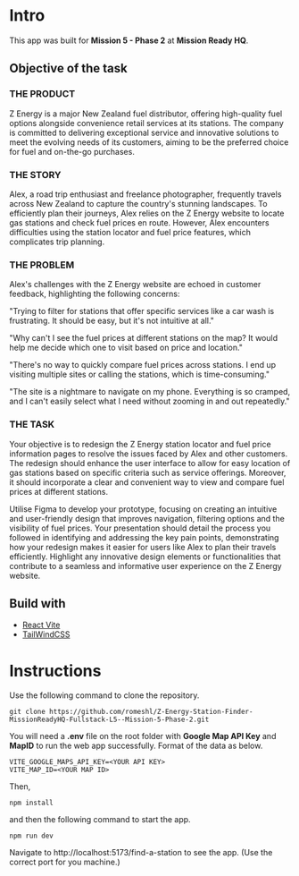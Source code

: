 # Intro

This app was built for **Mission 5 - Phase 2** at **Mission Ready HQ**. 

## Objective of the task
### THE PRODUCT 

Z Energy is a major New Zealand fuel distributor, offering high-quality fuel options alongside convenience retail services at its stations. The company is committed to delivering exceptional service and innovative solutions to meet the evolving needs of its customers, aiming to be the preferred choice for fuel and on-the-go purchases. 

### THE STORY 

Alex, a road trip enthusiast and freelance photographer, frequently travels across New Zealand to capture the country's stunning landscapes. To efficiently plan their journeys, Alex relies on the Z Energy website to locate gas stations and check fuel prices en route. However, Alex encounters difficulties using the station locator and fuel price features, which complicates trip planning. 

### THE PROBLEM 

Alex's challenges with the Z Energy website are echoed in customer feedback, highlighting the following concerns: 

"Trying to filter for stations that offer specific services like a car wash is frustrating. It should be easy, but it's not intuitive at all." 

"Why can't I see the fuel prices at different stations on the map? It would help me decide which one to visit based on price and location." 

"There's no way to quickly compare fuel prices across stations. I end up visiting multiple sites or calling the stations, which is time-consuming." 

"The site is a nightmare to navigate on my phone. Everything is so cramped, and I can't easily select what I need without zooming in and out repeatedly." 

### THE TASK 

Your objective is to redesign the Z Energy station locator and fuel price information pages to resolve the issues faced by Alex and other customers. The redesign should enhance the user interface to allow for easy location of gas stations based on specific criteria such as service offerings. Moreover, it should incorporate a clear and convenient way to view and compare fuel prices at different stations. 

Utilise Figma to develop your prototype, focusing on creating an intuitive and user-friendly design that improves navigation, filtering options and the visibility of fuel prices. Your presentation should detail the process you followed in identifying and addressing the key pain points, demonstrating how your redesign makes it easier for users like Alex to plan their travels efficiently. Highlight any innovative design elements or functionalities that contribute to a seamless and informative user experience on the Z Energy website. 


## Build with

* [React Vite](https://vitejs.dev/)
* [TailWindCSS](https://tailwindcss.com/)

# Instructions

Use the following command to clone the repository. 

``` 
git clone https://github.com/romeshl/Z-Energy-Station-Finder-MissionReadyHQ-Fullstack-L5--Mission-5-Phase-2.git
```
You will need a **.env** file on the root folder with **Google Map API Key** and **MapID** to run the web app successfully. Format of the data as below.

```
VITE_GOOGLE_MAPS_API_KEY=<YOUR API KEY>
VITE_MAP_ID=<YOUR MAP ID>
```

Then,

```
npm install
```

and then the following command to start the app. 
```
npm run dev
```

Navigate to http://localhost:5173/find-a-station to see the app. (Use the correct port for you machine.)